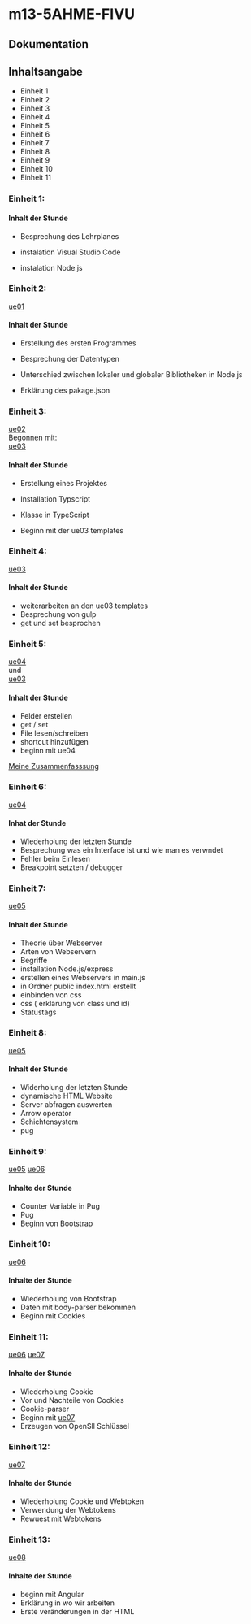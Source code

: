 # m13-5AHME-FIVU  
  
## Dokumentation  
  
## Inhaltsangabe

- Einheit 1  
- Einheit 2  
- Einheit 3
- Einheit 4
- Einheit 5
- Einheit 6
- Einheit 7  
- Einheit 8
- Einheit 9
- Einheit 10
- Einheit 11

### Einheit 1:
#### Inhalt der Stunde 
- Besprechung des Lehrplanes

- instalation Visual Studio Code
- instalation Node.js

### Einheit 2:

[ue01](https://github.com/HTLMechatronics/m13-5ahme-fivu/tree/frelum13/projects/ue01)  

#### Inhalt der Stunde 
- Erstellung des ersten Programmes
- Besprechung der Datentypen

- Unterschied zwischen lokaler und globaler Bibliotheken in Node.js
- Erklärung des pakage.json


### Einheit 3:

[ue02](https://github.com/HTLMechatronics/m13-5ahme-fivu/tree/frelum13/projects/ue02)  
Begonnen mit:  
[ue03](https://github.com/HTLMechatronics/m13-5ahme-fivu/tree/frelum13/projects/ue03)

#### Inhalt der Stunde  

- Erstellung eines Projektes
- Installation Typscript
- Klasse in TypeScript

- Beginn mit der ue03 templates

### Einheit 4:

[ue03](https://github.com/HTLMechatronics/m13-5ahme-fivu/tree/frelum13/projects/ue03)

#### Inhalt der Stunde  

- weiterarbeiten an den ue03 templates 
- Besprechung von gulp
- get und set besprochen

### Einheit 5: 

[ue04](https://github.com/HTLMechatronics/m13-5ahme-fivu/tree/frelum13/projects/ue04)  
und  
[ue03](https://github.com/HTLMechatronics/m13-5ahme-fivu/tree/frelum13/projects/ue03)

#### Inhalt der Stunde

- Felder erstellen 
- get / set
- File lesen/schreiben
- shortcut hinzufügen
- beginn mit ue04

[Meine Zusammenfasssung](https://github.com/HTLMechatronics/m13-5ahme-fivu/blob/frelum13/Stundenzusammenfassung5102017.md)

### Einheit 6:
[ue04](https://github.com/HTLMechatronics/m13-5ahme-fivu/tree/frelum13/projects/ue04)  

#### Inhat der Stunde

- Wiederholung der letzten Stunde
- Besprechung was ein Interface ist und wie man es verwndet
- Fehler beim Einlesen
- Breakpoint setzten / debugger 

### Einheit 7:
[ue05](https://github.com/HTLMechatronics/m13-5ahme-fivu/tree/frelum13/projects/ue05)

#### Inhalt der Stunde

- Theorie über Webserver
- Arten von Webservern
- Begriffe
- installation Node.js/express
- erstellen eines Webservers in main.js
- in Ordner public index.html erstellt
- einbinden von css
- css ( erklärung von class und id)
- Statustags

### Einheit 8:  
[ue05](https://github.com/HTLMechatronics/m13-5ahme-fivu/tree/frelum13/projects/ue05)

#### Inhalt der Stunde


- Widerholung der letzten Stunde
- dynamische HTML Website
- Server abfragen auswerten
- Arrow operator 
- Schichtensystem
- pug

### Einheit 9:

[ue05](https://github.com/HTLMechatronics/m13-5ahme-fivu/tree/frelum13/projects/ue05)
[ue06](https://github.com/HTLMechatronics/m13-5ahme-fivu/tree/frelum13/projects/ue06)

#### Inhalte der Stunde

- Counter Variable in Pug
- Pug
- Beginn von Bootstrap

### Einheit 10:

[ue06](https://github.com/HTLMechatronics/m13-5ahme-fivu/tree/frelum13/projects/ue06)

#### Inhalte der Stunde

- Wiederholung von Bootstrap
- Daten mit body-parser bekommen
- Beginn mit Cookies

### Einheit 11:

[ue06](https://github.com/HTLMechatronics/m13-5ahme-fivu/tree/frelum13/projects/ue06)
[ue07](https://github.com/HTLMechatronics/m13-5ahme-fivu/tree/frelum13/projects/ue07)

#### Inhalte der Stunde

- Wiederholung Cookie
- Vor und Nachteile von Cookies
- Cookie-parser 
- Beginn mit [ue07](https://github.com/HTLMechatronics/m13-5ahme-fivu/tree/frelum13/projects/ue07)
- Erzeugen von OpenSll Schlüssel

### Einheit 12:
[ue07](https://github.com/HTLMechatronics/m13-5ahme-fivu/tree/frelum13/projects/ue07)

#### Inhalte der Stunde

- Wiederholung Cookie und Webtoken
- Verwendung der Webtokens
- Rewuest mit Webtokens

### Einheit 13:

[ue08](https://github.com/HTLMechatronics/m13-5ahme-fivu/tree/frelum13/projects/ue08)

#### Inhalte der Stunde

- beginn mit Angular
- Erklärung in wo wir arbeiten
- Erste veränderungen in der HTML



